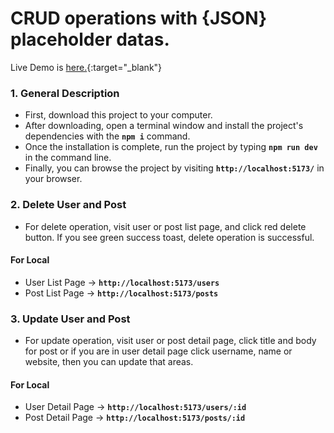 # CRUD operations with {JSON} placeholder datas.

Live Demo is [here.](https://fakedata.atailkkan.com){:target="_blank"}

### 1. General Description

- First, download this project to your computer.
- After downloading, open a terminal window and install the project's dependencies with the __`npm i`__ command.
- Once the installation is complete, run the project by typing __`npm run dev`__ in the command line.
- Finally, you can browse the project by visiting __`http://localhost:5173/`__ in your browser.

### 2. Delete User and Post

- For delete operation, visit user or post list page, and click red delete button. If you see green success toast, delete operation is successful.

#### For Local
- User List Page -> __`http://localhost:5173/users`__
- Post List Page -> __`http://localhost:5173/posts`__

### 3. Update User and Post

- For update operation, visit user or post detail page, click title and body for post or if you are in user detail page click username, name or website, then you can update that areas.

#### For Local
- User Detail Page -> __`http://localhost:5173/users/:id`__
- Post Detail Page -> __`http://localhost:5173/posts/:id`__
